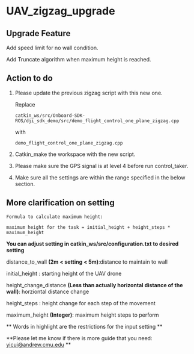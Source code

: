 # UAV_zigzag_upgrade

## Upgrade Feature
Add speed limit for no wall condition.

Add Truncate algorithm when maximum height is reached.

## Action to do

1. Please update the previous zigzag script with this new one.
  
    Replace
    
    ```catkin_ws/src/Onboard-SDK-ROS/dji_sdk_demo/src/demo_flight_control_one_plane_zigzag.cpp```
    
    with 
    
    ```demo_flight_control_one_plane_zigzag.cpp```

2. Catkin_make the workspace with the new script.

3. Please make sure the GPS signal is at level 4 before run control_taker.

4. Make sure all the settings are within the range specified in the below section.

## More clarification on setting

```Formula to calculate maximum height:```

```maximum height for the task = initial_height + height_steps * maximum_height ```

**You can adjust setting in catkin_ws/src/configuration.txt to desired setting**

distance_to_wall **(2m < setting < 5m)**:distance to maintain to wall

initial_height : starting height of the UAV drone

height_change_distance **(Less than actually horizontal distance of the wall)**: horziontal distance change

height_steps : height change for each step of the movement

maximum_height **(Integer)**: maximum height steps to perform


** Words in highlight are the restrictions for the input setting **


**Please let me know if there is more guide that you need: yicui@andrew.cmu.edu **
